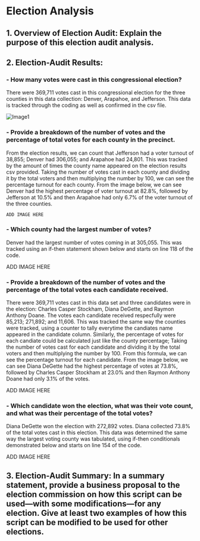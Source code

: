 # Election Analysis

## 1. Overview of Election Audit: Explain the purpose of this election audit analysis.

## 2. Election-Audit Results: 
   ### - How many votes were cast in this congressional election?
There were 369,711 votes cast in this congressional election for the three counties in this data collection: Denver, Arapahoe, and Jefferson. This  data is tracked through the coding as well as confirmed in the csv file.
    
![Image1](/Users/katiebottenberg/Desktop/classwork/Module_3/Election_Analysis/total_votes.png)
   ### - Provide a breakdown of the number of votes and the percentage of total votes for each county in the precinct.
From the election results, we can count that Jefferson had a voter turnout of 38,855; Denver had 306,055; and Arapahoe had 24,801. This was tracked by the amount of times the county name appeared on the election results csv provided. Taking the number of votes cast in each county and dividing it by the total voters and then multiplying the number by 100, we can see the percentage turnout for each county. From the image below, we can see Denver had the highest percentage of voter turnout at 82.8%, followed by Jefferson at 10.5% and then Arapahoe had only 6.7% of the voter turnout of the three counties.
    
    ADD IMAGE HERE
      
   ### - Which county had the largest number of votes?
Denver had the largest number of votes coming in at 305,055. This was tracked using an if-then statement shown below and starts on line 118 of the code.
      
ADD IMAGE HERE
      
   ### - Provide a breakdown of the number of votes and the percentage of the total votes each candidate received.
There were 369,711 votes cast in this data set and three candidates were in the election: Charles Casper Stockham, Diana DeGette, and Raymon Anthony Doane. The votes each candidate received respecfully were 85,213; 271,892; and 11,606. This was tracked the same way the counties were tracked, using a counter to tally everytime the candiates name appeared in the candidate column. Similarly, the percentage of votes for each candiate could be calculated just like the county percentage; Taking the number of votes cast for each candidate and dividing it by the total voters and then multiplying the number by 100. From this formula, we can see the percentage turnout for each candidate. From the image below, we can see Diana DeGette had the highest percentage of votes at 73.8%, followed by Charles Casper Stockham at 23.0% and then Raymon Anthony Doane had only 3.1% of the votes.
      
ADD IMAGE HERE

   ### - Which candidate won the election, what was their vote count, and what was their percentage of the total votes?
Diana DeGette won the election with  272,892 votes. Diana collected 73.8% of the total votes cast in this election. This data was determined the same way the largest voting county was tabulated, using if-then conditionals demonstrated below and starts on line 154 of the code.
      
ADD IMAGE HERE
## 3. Election-Audit Summary: In a summary statement, provide a business proposal to the election commission on how this script can be used—with some     modifications—for any election. Give at least two examples of how this script can be modified to be used for other elections.
